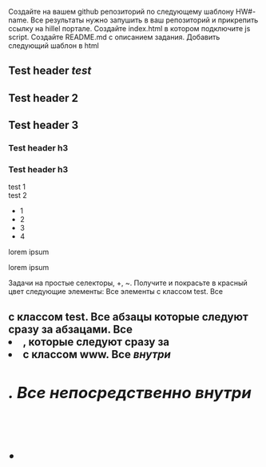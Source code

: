 Создайте на вашем github репозиторий по следующему шаблону HW#-name. Все результаты нужно запушить в ваш репозиторий и прикрепить ссылку на hillel портале.
Создайте index.html в котором подключите js script.
Создайте README.md с описанием задания.
Добавить следующий шаблон в html
<h2>Test header <i>test</i></h2>
<h2 class="test">Test header 2</h2>
<h2 class="test">Test header 3</h2>
<h3>Test header h3</h3>
<h3 class="test">Test header h3</h3>
 
<div class="test">test 1</div>
<div class="test">test 2</div>
<ul>
    <li>1</li>
    <li class="test">2</li>
    <li class="www">3</li>
    <li>4</li>
</ul>
<p>lorem ipsum </p><p>lorem ipsum</p>
Задачи на простые селекторы, +, ~. 
Получите и покрасьте в красный цвет следующие элементы:
Все элементы с классом test.
Все <h2> с классом test. 
Все абзацы которые следуют сразу за абзацами. 
Все <li>, которые следуют сразу за <li> с классом www.
Все <i> внутри <h2>.
Все <i> непосредственно внутри <h2>. 
